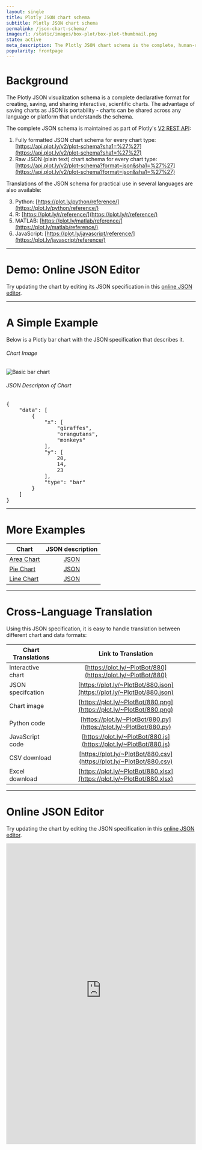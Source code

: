 ```yaml
---
layout: single
title: Plotly JSON chart schema
subtitle: Plotly JSON chart schema
permalink: /json-chart-schema/
imageurl: /static/images/box-plot/box-plot-thumbnail.png
state: active
meta_description: The Plotly JSON chart schema is the complete, human-readable text format that describes all physical attributes of any scientific chart.
popularity: frontpage
---
```


# Background

The Plotly JSON visualization schema is a complete declarative format for creating, saving, and sharing interactive, scientific charts. The advantage of saving charts as JSON is portability - charts can be shared across any language or platform that understands the schema. 

The complete JSON schema is maintained as part of Plotly's [V2 REST API](https://api.plot.ly/v2/):

1. Fully formatted JSON chart schema for every chart type: [https://api.plot.ly/v2/plot-schema?sha1=%27%27](https://api.plot.ly/v2/plot-schema?sha1=%27%27)
2. Raw JSON (plain text) chart schema for every chart type: [https://api.plot.ly/v2/plot-schema?format=json&sha1=%27%27](https://api.plot.ly/v2/plot-schema?format=json&sha1=%27%27)

Translations of the JSON schema for practical use in several languages are also available:

3. Python: [https://plot.ly/python/reference/](https://plot.ly/python/reference/)
4. R: [https://plot.ly/r/reference/](https://plot.ly/r/reference/)
5. MATLAB: [https://plot.ly/matlab/reference/](https://plot.ly/matlab/reference/)
6. JavaScript: [https://plot.ly/javascript/reference/](https://plot.ly/javascript/reference/)

***

# Demo: Online JSON Editor

Try updating the chart by editing its JSON specification in this [online JSON editor](https://plotly-json-editor.getforge.io/).

***

# A Simple Example

Below is a Plotly bar chart with the JSON specification that describes it.

###### Chart Image

![Basic bar chart](https://plot.ly/~kevintest/1081/.png?height=300)

###### JSON Descripton of Chart

<pre>
{
    "data": [
        {
            "x": [
                "giraffes", 
                "orangutans", 
                "monkeys"
            ], 
            "y": [
                20, 
                14, 
                23
            ], 
            "type": "bar"
        }
    ]
}
</pre>

***

# More Examples

| Chart                                          | JSON description                             |
| ---------------------------------------------- |:--------------------------------------------:|
| [Area Chart](https://plot.ly/~Dreamshot/8248/) | [JSON](https://plot.ly/~Dreamshot/8248.json) |
| [Pie Chart](https://plot.ly/~Dreamshot/8254/)  | [JSON](https://plot.ly/~Dreamshot/8248.json) |
| [Line Chart](https://plot.ly/~Dreamshot/8259/) | [JSON](https://plot.ly/~Dreamshot/8248.json) |

***

# Cross-Language Translation

Using this JSON specification, it is easy to handle translation between different chart and data formats:

| Chart Translations  | Link to Translation                                                     | 
| --------------------|:-----------------------------------------------------------------------:|
| Interactive chart   | [https://plot.ly/~PlotBot/880](https://plot.ly/~PlotBot/880)            |
| JSON specifcation   | [https://plot.ly/~PlotBot/880.json](https://plot.ly/~PlotBot/880.json)  |
| Chart image         | [https://plot.ly/~PlotBot/880.png](https://plot.ly/~PlotBot/880.png)    |
| Python code         | [https://plot.ly/~PlotBot/880.py](https://plot.ly/~PlotBot/880.py)      |
| JavaScript code     | [https://plot.ly/~PlotBot/880.js](https://plot.ly/~PlotBot/880.js)      |
| CSV download        | [https://plot.ly/~PlotBot/880.csv](https://plot.ly/~PlotBot/880.csv)    | 
| Excel download      | [https://plot.ly/~PlotBot/880.xlsx](https://plot.ly/~PlotBot/880.xlsx)  | 

***

# Online JSON Editor

Try updating the chart by editing the JSON specification in this [online JSON editor](http://plotly-json-editor.getforge.io/).

<iframe src="https://plotly-json-editor.getforge.io/" width="100%" height="800" frameborder="0" webkitallowfullscreen mozallowfullscreen allowfullscreen></iframe>
